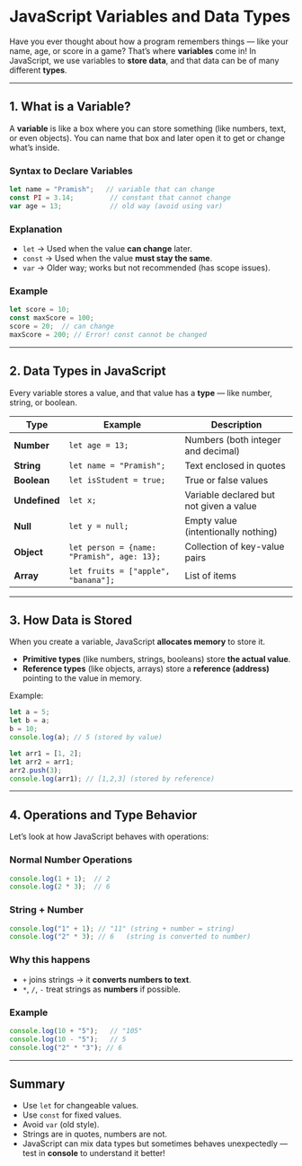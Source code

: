 # JavaScript Variables and Data Types

Have you ever thought about how a program remembers things — like your name, age, or score in a game? That’s where **variables** come in! In JavaScript, we use variables to **store data**, and that data can be of many different **types**.

---

## 1. What is a Variable?

A **variable** is like a box where you can store something (like numbers, text, or even objects). You can name that box and later open it to get or change what’s inside.

### Syntax to Declare Variables

```js
let name = "Pramish";   // variable that can change
const PI = 3.14;         // constant that cannot change
var age = 13;            // old way (avoid using var)
```

### Explanation

* `let` → Used when the value **can change** later.
* `const` → Used when the value **must stay the same**.
* `var` → Older way; works but not recommended (has scope issues).

### Example

```js
let score = 10;
const maxScore = 100;
score = 20;  // can change
maxScore = 200; // Error! const cannot be changed
```

---

## 2. Data Types in JavaScript

Every variable stores a value, and that value has a **type** — like number, string, or boolean.

| Type          | Example                                    | Description                             |
| ------------- | ------------------------------------------ | --------------------------------------- |
| **Number**    | `let age = 13;`                            | Numbers (both integer and decimal)      |
| **String**    | `let name = "Pramish";`                    | Text enclosed in quotes                 |
| **Boolean**   | `let isStudent = true;`                    | True or false values                    |
| **Undefined** | `let x;`                                   | Variable declared but not given a value |
| **Null**      | `let y = null;`                            | Empty value (intentionally nothing)     |
| **Object**    | `let person = {name: "Pramish", age: 13};` | Collection of key-value pairs           |
| **Array**     | `let fruits = ["apple", "banana"];`        | List of items                           |

---

## 3. How Data is Stored

When you create a variable, JavaScript **allocates memory** to store it.

* **Primitive types** (like numbers, strings, booleans) store **the actual value**.
* **Reference types** (like objects, arrays) store a **reference (address)** pointing to the value in memory.

Example:

```js
let a = 5;
let b = a;
b = 10;
console.log(a); // 5 (stored by value)

let arr1 = [1, 2];
let arr2 = arr1;
arr2.push(3);
console.log(arr1); // [1,2,3] (stored by reference)
```

---

## 4. Operations and Type Behavior

Let’s look at how JavaScript behaves with operations:

### Normal Number Operations

```js
console.log(1 + 1);  // 2
console.log(2 * 3);  // 6
```

### String + Number

```js
console.log("1" + 1); // "11" (string + number = string)
console.log("2" * 3); // 6   (string is converted to number)
```

### Why this happens

* `+` joins strings → it **converts numbers to text**.
* `*`, `/`, `-` treat strings as **numbers** if possible.

### Example

```js
console.log(10 + "5");   // "105"
console.log(10 - "5");   // 5
console.log("2" * "3"); // 6
```

---

## Summary

* Use `let` for changeable values.
* Use `const` for fixed values.
* Avoid `var` (old style).
* Strings are in quotes, numbers are not.
* JavaScript can mix data types but sometimes behaves unexpectedly — test in **console** to understand it better!
